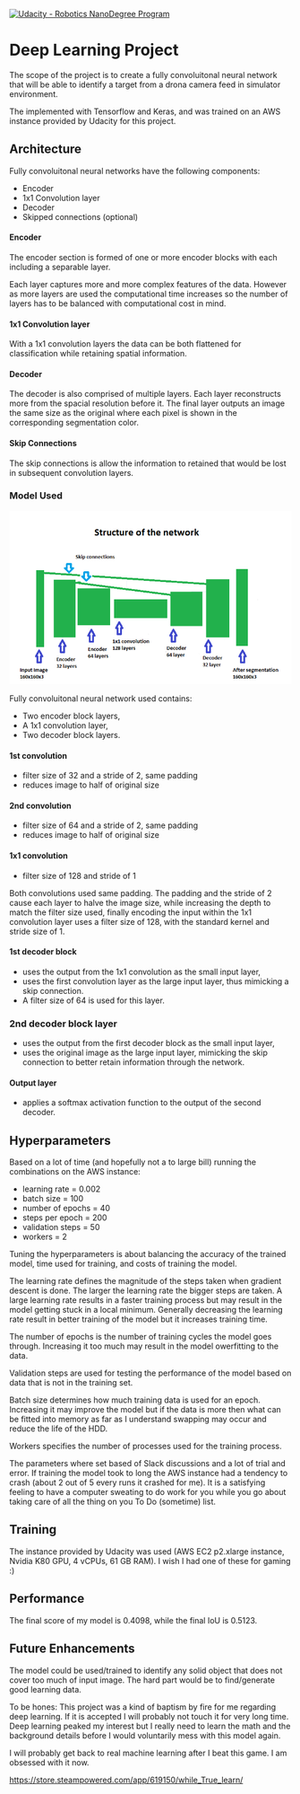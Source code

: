 [![Udacity - Robotics NanoDegree Program](https://s3-us-west-1.amazonaws.com/udacity-robotics/Extra+Images/RoboND_flag.png)](https://www.udacity.com/robotics)

# Deep Learning Project #


The scope of the project is to create a fully convoluitonal neural network that will be able to identify a target from a drona camera feed in simulator environment.

The implemented with Tensorflow and Keras, and was trained on an AWS instance provided by Udacity for this project.
   

## Architecture

Fully convoluitonal neural networks have the following components:

* Encoder
* 1x1 Convolution layer 
* Decoder
* Skipped connections (optional)

#### Encoder
The encoder section is formed of one or more encoder blocks with each including a separable layer.

Each layer captures more and more complex features of the data. However as more layers are used the computational time increases so the number of layers has to be balanced with computational cost in mind. 

#### 1x1 Convolution layer

With a 1x1 convolution layers the data can be both flattened for classification while retaining spatial information.

#### Decoder

The decoder is also comprised of multiple layers. Each layer reconstructs more from the spacial resolution before it. The final layer outputs an image the same size as the original where each pixel is shown in the corresponding segmentation color.
 
#### Skip Connections

The skip connections is allow the information to retained that would be lost in subsequent convolution layers.


### Model Used

![architecture used](./images/paint_masterpiece.png)

Fully convoluitonal neural network used contains:
- Two encoder block layers, 
- A 1x1 convolution layer, 
- Two decoder block layers.

#### 1st convolution 
* filter size of 32 and a stride of 2, same padding
* reduces image to half of original size 

#### 2nd convolution 
* filter size of 64 and a stride of 2, same padding
* reduces image to half of original size

#### 1x1 convolution
* filter size of 128 and stride of 1
 
 Both convolutions used same padding. The padding and the stride of 2 cause each layer to halve the image size, while increasing the depth to match the filter size used, finally encoding the input within the 1x1 convolution layer uses a filter size of 128, with the standard kernel and stride size of 1.

#### 1st decoder block
 
* uses the output from the 1x1 convolution as the small input layer, 
* uses the first convolution layer as the large input layer, thus mimicking a skip connection. 
* A filter size of 64 is used for this layer.

### 2nd decoder block layer 
* uses the output from the first decoder block as the small input layer, 
* uses the original image as the large input layer, mimicking the skip connection to better retain information through the network.
 
#### Output layer
* applies a softmax activation function to the output of the second decoder.

## Hyperparameters

Based on a lot of time (and hopefully not a to large bill) running the combinations on the AWS instance:

* learning rate = 0.002
* batch size = 100
* number of epochs = 40
* steps per epoch = 200
* validation steps = 50
* workers = 2

Tuning the hyperparameters is about balancing the accuracy of the trained model, time used for training, and costs of training the model.

The learning rate defines the magnitude of the steps taken when gradient descent is done. The larger the learning rate the bigger steps are taken.
A large learning rate results in a faster training process but may result in the model getting stuck in a local minimum. Generally decreasing the learning rate result in better training of the model but it increases training time.

The number of epochs is the number of training cycles the model goes through. Increasing it too much may result in the model owerfitting to the data.

Validation steps are used for testing the performance of the model based on data that is not in the training set.

Batch size determines how much training data is used for an epoch. Increasing it may improve the model but if the data is more then what can be fitted into memory as far as I understand swapping may occur and reduce the life of the HDD.

Workers specifies the number of processes used for the training process.

The parameters where set based of Slack discussions and a lot of trial and error. If training the model took to long the AWS instance had a tendency to crash (about 2 out of 5 every runs it crashed for me). 
It is a satisfying feeling to have a computer sweating to do work for you while you go about taking care of all the thing on you To Do (sometime) list.           
## Training

The instance provided by Udacity was used (AWS EC2 p2.xlarge instance, Nvidia K80 GPU, 4 vCPUs, 61 GB RAM). I wish I had one of these for gaming :)

## Performance

The final score of my model is 0.4098, while the final IoU is 0.5123.


## Future Enhancements

The model could be used/trained to identify any solid object that does not cover too much of input image. The hard part would be to find/generate good learning data.

To be hones:
This project was a kind of baptism by fire for me regarding deep learning. If it is accepted I will probably not touch it for very long time. Deep learning peaked my interest but I really need to learn the math and the background details before I would voluntarily mess with this model again.

I will probably get back to real machine learning after I beat this game. I am obsessed with it now.

https://store.steampowered.com/app/619150/while_True_learn/

